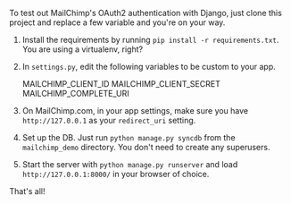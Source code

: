 To test out MailChimp's OAuth2 authentication with Django, just clone this project and replace a few variable and you're on your 
way.

1. Install the requirements by running `pip install -r requirements.txt`. You are using a virtualenv, right?

2. In `settings.py`, edit the following variables to be custom to your app.

    MAILCHIMP_CLIENT_ID
    MAILCHIMP_CLIENT_SECRET
    MAILCHIMP_COMPLETE_URI

3. On MailChimp.com, in your app settings, make sure you have `http://127.0.0.1` as your `redirect_uri` setting.

4. Set up the DB. Just run `python manage.py syncdb` from the `mailchimp_demo` directory. You don't need to create any 
   superusers.

5. Start the server with `python manage.py runserver` and load `http://127.0.0.1:8000/` in your browser of choice.

That's all!
